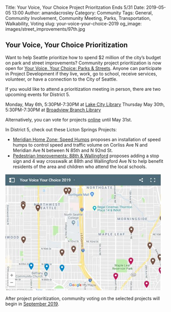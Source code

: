 Title: Your Voice, Your Choice Project Prioritzation Ends 5/31
Date: 2019-05-05 13:00
Author: amandacrosley
Category: Community
Tags: General, Community Involvement, Community Meeting, Parks, Transportation, Walkability, Voting
slug: your-voice-your-choice-2019
og_image: images/street_improvements/97th.jpg

## Your Voice, Your Choice Prioritization 

Want to help Seattle prioritize how to spend $2 million of the city’s budget on park and street improvements? Community project prioritization is now open for [Your Voice, Your Choice: Parks & Streets](http://www.seattle.gov/neighborhoods/programs-and-services/your-voice-your-choice). Anyone can participate in Project Development if they live, work, go to school, receive services, volunteer, or have a connection to the City of Seattle.

If you would like to attend a prioritization meeting in person, there are two upcoming events for District 5. 

Monday, May 6th, 5:30PM-7:30PM at [Lake City Library](http://www.seattle.gov/neighborhoods/event-calendar?trumbaEmbed=view%3Devent%26eventid%3D132110929)
Thursday May 30th, 5:30PM-7:30PM at [Broadview Branch Library](http://www.seattle.gov/neighborhoods/event-calendar?trumbaEmbed=view%3Devent%26eventid%3D132112207)

Alternatively, you can vote for projects [online](https://yvyc.consider.it/) until May 31st. 

In District 5, check out these Licton Springs Projects:

* [Meridian Home Zone: Speed Humps](https://yvyc.consider.it/19-223) proposes an installation of speed humps to control speed and traffic volume on Corliss Ave N and Meridian Ave N between N 85th and N 92nd St.  
* [Pedestrian Improvements: 88th & Wallingford](https://yvyc.consider.it/19-202) proposes adding a stop sign and 4 way crosswalk at 88th and Wallingford Ave N to help benefit residents of the area and children who attend the local schools. 

[![Your Voice, Your Choice Projects 2019](/images/yourvoiceyourchoice2019.JPG)](/images/yourvoiceyourchoice2019.JPG)

After project prioritization, community voting on the selected projects will begin in [September 2019](http://www.seattle.gov/neighborhoods/programs-and-services/your-voice-your-choice/get-involved/vote). 
